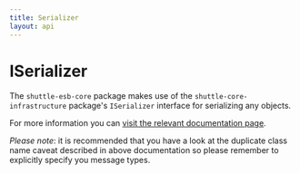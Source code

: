 ```yaml
---
title: Serializer
layout: api
---
```

# ISerializer

The `shuttle-esb-core` package makes use of the `shuttle-core-infrastructure` package's `ISerializer` interface for serializing any objects.

For more information you can [visit the relevant documentation page](http://shuttle.github.io/shuttle-core/overview-serializer/).

*Please note*: it is recommended that you have a look at the duplicate class name caveat described in above documentation so please remember to explicitly specify you message types.